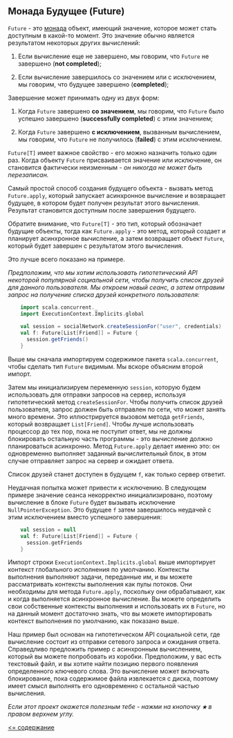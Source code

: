 ## Монада Будущее (Future)

`Future` - это [монада](https://ru.wikipedia.org/wiki/Монада_(программирование)) объект, имеющий значение, которое 
может стать доступным в какой-то момент. Это значение обычно является результатом некоторых других вычислений:

1. Если вычисление еще не завершено, мы говорим, что `Future` не завершено (**not completed**);

2. Если вычисление завершилось со значением или с исключением, мы говорим, что будущее завершено (**completed**);

Завершение может принимать одну из двух форм:

1. Когда `Future` завершено **со значением**, мы говорим, что `Future` было успешно завершено (**successfully completed**) 
с этим значением;

2. Когда `Future` завершено **с исключением**, вызванным вычислением, мы говорим, что `Future` не получилось (**failed**) с этим исключением.

`Future[T]` имеет важное свойство - его можно назначить только один раз. Когда объекту `Future` присваивается значение 
или исключение, он становится фактически неизменным - _он никогда не может быть перезаписан._

Самый простой способ создания будущего объекта - вызвать метод `Future.apply`, который запускает асинхронное вычисление
 и возвращает будущее, в котором будет получен результат этого вычисления. Результат становится доступным после завершения будущего.

Обратите внимание, что `Future[T]` - это тип, который обозначает будущие объекты, тогда как `Future.apply` - это метод, 
который создает и планирует асинхронное вычисление, а затем возвращает объект `Future`, который будет завершен с результатом 
этого вычисления.

Это лучше всего показано на примере.

_Предположим, что мы хотим использовать гипотетический API некоторой популярной социальной сети, чтобы получить список 
друзей для данного пользователя. Мы откроем новый сеанс, а затем отправим запрос на получение списка друзей конкретного пользователя:_

```scala
    import scala.concurrent._
    import ExecutionContext.Implicits.global
    
    val session = socialNetwork.createSessionFor("user", credentials)
    val f: Future[List[Friend]] = Future {
      session.getFriends()
    }
```

Выше мы сначала импортируем содержимое пакета `scala.concurrent`, чтобы сделать тип `Future` видимым. Мы вскоре объясним 
второй импорт.

Затем мы инициализируем переменную `session`, которую будем использовать для отправки запросов на сервер, используя 
гипотетический метод `createSessionFor`. Чтобы получить список друзей пользователя, запрос должен быть отправлен по сети, 
что может занять много времени. Это иллюстрируется вызовом метода `getFriends`, который возвращает `List[Friend]`. Чтобы 
лучше использовать процессор до тех пор, пока не поступит ответ, мы не должны блокировать остальную часть программы - это 
вычисление должно планироваться асинхронно. Метод `Future.apply` делает именно это: он одновременно выполняет заданный 
вычислительный блок, в этом случае отправляет запрос на сервер и ожидает ответа.

Список друзей станет доступен в будущем `f`, как только сервер ответит.

Неудачная попытка может привести к исключению. В следующем примере значение сеанса некорректно инициализировано, поэтому 
вычисление в блоке `Future` будет вызывать исключение `NullPointerException`. Это будущее `f` затем завершилось неудачей с
 этим исключением вместо успешного завершения:
 
```scala
    val session = null
    val f: Future[List[Friend]] = Future {
      session.getFriends
    }
``` 

Импорт строки `ExecutionContext.Implicits.global` выше импортирует контекст глобального исполнения по умолчанию. Контексты 
выполнения выполняют задачи, переданные им, и вы можете рассматривать контексты выполнения как пулы потоков. Они необходимы 
для метода `Future.apply`, поскольку они обрабатывают, как и когда выполняется асинхронное вычисление. Вы можете определить 
свои собственные контексты выполнения и использовать их в `Future`, но на данный момент достаточно знать, что вы можете 
импортировать контекст выполнения по умолчанию, как показано выше.

Наш пример был основан на гипотетическом API социальной сети, где вычисление состоит из отправки сетевого запроса и 
ожидания ответа. Справедливо предложить пример с асинхронным вычислением, который вы можете попробовать из коробки. 
Предположим, у вас есть текстовый файл, и вы хотите найти позицию первого появления определенного ключевого слова. Это 
вычисление может включать блокирование, пока содержимое файла извлекается с диска, поэтому имеет смысл выполнять его 
одновременно с остальной частью вычисления.



_Если этот проект окажется полезным тебе - нажми на кнопочку **`★`** в правом верхнем углу._

[<= содержание](https://github.com/steklopod/Parallel-Programming/blob/master/readme.md)
